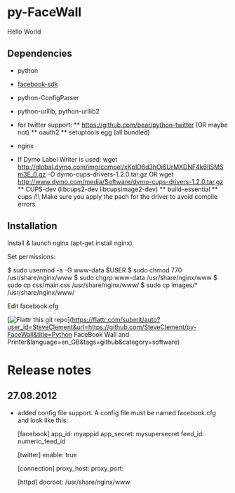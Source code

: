 
py-FaceWall
===========

Hello World

Dependencies
------------

* python
* [facebook-sdk](https://github.com/pythonforfacebook/facebook-sdk)
* python-ConfigParser
* python-urllib, python-urllib2
* for twitter support: 
	** https://github.com/bear/python-twitter (OR maybe not)
	** oauth2
	** setuptools egg (all bundled)

* nginx
* If Dymo Label Writer is used: wget http://global.dymo.com/img/compel/xKpID6d3hOi6UrMXDNF4k6IlSMSm3E_0.gz -O dymo-cups-drivers-1.2.0.tar.gz OR wget http://www.dymo.com/media/Software/dymo-cups-drivers-1.2.0.tar.gz
** CUPS-dev (libcups2-dev libcupsimage2-dev)
** build-essential
** cups
/!\ Make sure you apply the pach for the driver to avoid compile errors

Installation
------------

Install & launch nginx (apt-get install nginx)

Set permissions:

$ sudo usermod -a -G www-data $USER
$ sudo chmod 770 /usr/share/nginx/www
$ sudo chgrp www-data /usr/share/nginx/www
$ sudo cp css/main.css /usr/share/nginx/www/
$ sudo cp images/* /usr/share/nginx/www/

Edit facebook.cfg 

[![Flattr this git repo](http://api.flattr.com/button/flattr-badge-large.png)](https://flattr.com/submit/auto?user_id=SteveClement&url=https://github.com/SteveClement/py-FaceWall&title=Python FaceBook Wall and Printer&language=en_GB&tags=github&category=software) 

Release notes
=============

27.08.2012
----------

* added config file support. 
A config file must be named facebook.cfg and look like this:

	[facebook]
	app_id: myappid
	app_secret: mysupersecret
	feed_id: numeric_feed_id

	[twitter]
	enable: true

	[connection]
	proxy_host:
	proxy_port:
	
	[httpd]
	docroot: /usr/share/nginx/www
